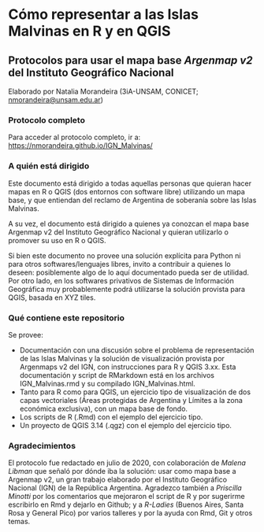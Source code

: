 # Cómo representar a las Islas Malvinas en R y en QGIS
## Protocolos para usar el mapa base _Argenmap v2_ del Instituto Geográfico Nacional

Elaborado por Natalia Morandeira (3iA-UNSAM, CONICET; nmorandeira@unsam.edu.ar)

### Protocolo completo
Para acceder al protocolo completo, ir a: <https://nmorandeira.github.io/IGN_Malvinas/>

### A quién está dirigido
Este documento está dirigido a todas aquellas personas que quieran hacer mapas en R o QGIS (dos entornos con software libre) utilizando un mapa base, y que entiendan del reclamo de Argentina de soberanía sobre las Islas Malvinas.

A su vez, el documento está dirigido a quienes ya conozcan el mapa base Argenmap v2 del Instituto Geográfico Nacional y quieran utilizarlo o promover su uso en R o QGIS.

Si bien este documento no provee una solución explícita para Python ni para otros softwares/lenguajes libres, invito a contribuir a quienes lo deseen: posiblemente algo de lo aquí documentado pueda ser de utilidad. Por otro lado, en los softwares privativos de Sistemas de Información Geográfica muy probablemente podrá utilizarse la solución provista para QGIS, basada en XYZ tiles.

### Qué contiene este repositorio
Se provee:
- Documentación con una discusión sobre el problema de representación de las Islas Malvinas y la solución de visualización provista por Argenmaps v2 del IGN, con instrucciones para R y QGIS 3.xx. Esta documentación y script de RMarkdown está en los archivos IGN_Malvinas.rmd y su compilado IGN_Malvinas.html. 
- Tanto para R como para QGIS, un ejercicio tipo de visualización de dos capas vectoriales (Áreas protegidas de Argentina y Límites a la zona económica exclusiva), con un mapa base de fondo.
- Los scripts de R (.Rmd) con el ejemplo del ejercicio tipo.
- Un proyecto de QGIS 3.14 (.qgz) con el ejemplo del ejercicio tipo.

### Agradecimientos
El protocolo fue redactado en julio de 2020, con colaboración de *Malena Libman* que señaló por dónde iba la solución: usar como mapa base a Argenmap v2, un gran trabajo elaborado por el Instituto Geográfico Nacional (IGN) de la República Argentina. Agradezco también a *Priscilla Minotti* por los comentarios que mejoraron el script de R y por sugerirme escribirlo en Rmd y dejarlo en Github; y a *R-Ladies* (Buenos Aires, Santa Rosa y General Pico) por varios talleres y por la ayuda con Rmd, Git y otros temas. 
